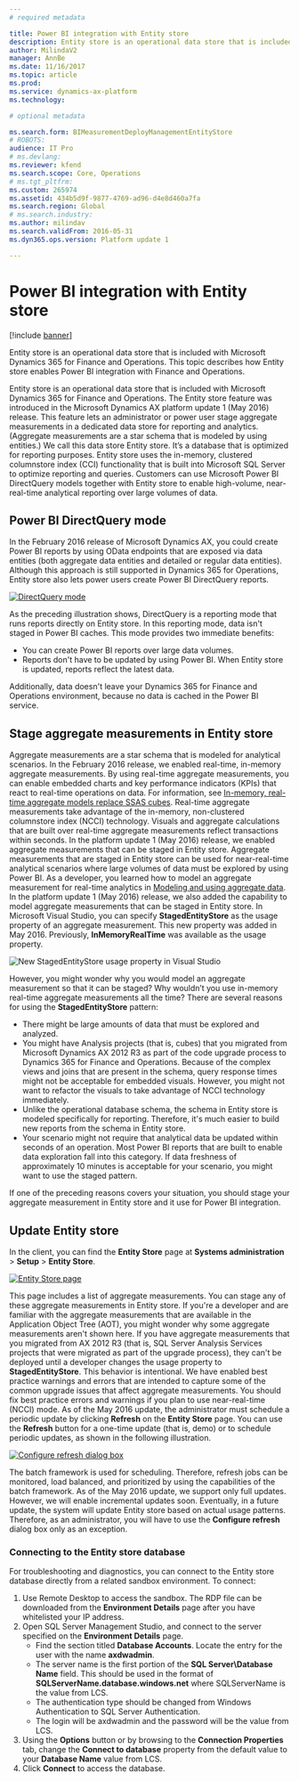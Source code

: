 ```yaml
---
# required metadata

title: Power BI integration with Entity store
description: Entity store is an operational data store that is included with Microsoft Dynamics 365 for Finance and Operations. This topic describes how Entity store enables Power BI integration with Finance and Operations.
author: MilindaV2
manager: AnnBe
ms.date: 11/16/2017
ms.topic: article
ms.prod: 
ms.service: dynamics-ax-platform
ms.technology: 

# optional metadata

ms.search.form: BIMeasurementDeployManagementEntityStore
# ROBOTS: 
audience: IT Pro
# ms.devlang: 
ms.reviewer: kfend
ms.search.scope: Core, Operations
# ms.tgt_pltfrm: 
ms.custom: 265974
ms.assetid: 434b5d9f-9877-4769-ad96-d4e8d460a7fa
ms.search.region: Global
# ms.search.industry: 
ms.author: milindav
ms.search.validFrom: 2016-05-31
ms.dyn365.ops.version: Platform update 1

---
```


# Power BI integration with Entity store

[!include [banner](../includes/banner.md)]

Entity store is an operational data store that is included with Microsoft Dynamics 365 for Finance and Operations. This topic describes how Entity store enables Power BI integration with Finance and Operations.

Entity store is an operational data store that is included with Microsoft Dynamics 365 for Finance and Operations. The Entity store feature was introduced in the Microsoft Dynamics AX platform update 1 (May 2016) release. This feature lets an administrator or power user stage aggregate measurements in a dedicated data store for reporting and analytics. (Aggregate measurements are a star schema that is modeled by using entities.) We call this data store Entity store. It’s a database that is optimized for reporting purposes. Entity store uses the in-memory, clustered columnstore index (CCI) functionality that is built into Microsoft SQL Server to optimize reporting and queries. Customers can use Microsoft Power BI DirectQuery models together with Entity store to enable high-volume, near-real-time analytical reporting over large volumes of data.

## Power BI DirectQuery mode
In the February 2016 release of Microsoft Dynamics AX, you could create Power BI reports by using OData endpoints that are exposed via data entities (both aggregate data entities and detailed or regular data entities). Although this approach is still supported in Dynamics 365 for Operations, Entity store also lets power users create Power BI DirectQuery reports.

[![DirectQuery mode](./media/entity-store-architecture-1024x587.jpg)](./media/entity-store-architecture.jpg)

As the preceding illustration shows, DirectQuery is a reporting mode that runs reports directly on Entity store. In this reporting mode, data isn't staged in Power BI caches. This mode provides two immediate benefits:

- You can create Power BI reports over large data volumes.
- Reports don't have to be updated by using Power BI. When Entity store is updated, reports reflect the latest data.

Additionally, data doesn't leave your Dynamics 365 for Finance and Operations environment, because no data is cached in the Power BI service.

## Stage aggregate measurements in Entity store
Aggregate measurements are a star schema that is modeled for analytical scenarios. In the February 2016 release, we enabled real-time, in-memory aggregate measurements. By using real-time aggregate measurements, you can enable embedded charts and key performance indicators (KPIs) that react to real-time operations on data. For information, see [In-memory, real-time aggregate models replace SSAS cubes](../migration-upgrade/in-memory-real-time-aggregate-models.md). Real-time aggregate measurements take advantage of the in-memory, non-clustered columnstore index (NCCI) technology. Visuals and aggregate calculations that are built over real-time aggregate measurements reflect transactions within seconds. In the platform update 1 (May 2016) release, we enabled aggregate measurements that can be staged in Entity store. Aggregate measurements that are staged in Entity store can be used for near-real-time analytical scenarios where large volumes of data must be explored by using Power BI. As a developer, you learned how to model an aggregate measurement for real-time analytics in [Modeling and using aggregate data](model-aggregate-data.md). In the platform update 1 (May 2016) release, we also added the capability to model aggregate measurements that can be staged in Entity store. In Microsoft Visual Studio, you can specify **StagedEntityStore** as the usage property of an aggregate measurement. This new property was added in May 2016. Previously, **InMemoryRealTime** was available as the usage property.

![New StagedEntityStore usage property in Visual Studio](media/new-usage-property-in-VS.png)

However, you might wonder why you would model an aggregate measurement so that it can be staged? Why wouldn’t you use in-memory real-time aggregate measurements all the time? There are several reasons for using the **StagedEntityStore** pattern:

- There might be large amounts of data that must be explored and analyzed.
- You might have Analysis projects (that is, cubes) that you migrated from Microsoft Dynamics AX 2012 R3 as part of the code upgrade process to Dynamics 365 for Finance and Operations. Because of the complex views and joins that are present in the schema, query response times might not be acceptable for embedded visuals. However, you might not want to refactor the visuals to take advantage of NCCI technology immediately.
- Unlike the operational database schema, the schema in Entity store is modeled specifically for reporting. Therefore, it's much easier to build new reports from the schema in Entity store.
- Your scenario might not require that analytical data be updated within seconds of an operation. Most Power BI reports that are built to enable data exploration fall into this category. If data freshness of approximately 10 minutes is acceptable for your scenario, you might want to use the staged pattern.

If one of the preceding reasons covers your situation, you should stage your aggregate measurement in Entity store and it use for Power BI integration.

## Update Entity store
In the client, you can find the **Entity Store** page at **Systems administration** &gt; **Setup** &gt; **Entity Store**.

[![Entity Store page](./media/entity-store-form-1024x548.jpg)](./media/entity-store-form.jpg)

This page includes a list of aggregate measurements. You can stage any of these aggregate measurements in Entity store. If you're a developer and are familiar with the aggregate measurements that are available in the Application Object Tree (AOT), you might wonder why some aggregate measurements aren't shown here. If you have aggregate measurements that you migrated from AX 2012 R3 (that is, SQL Server Analysis Services projects that were migrated as part of the upgrade process), they can't be deployed until a developer changes the usage property to **StagedEntityStore**. This behavior is intentional. We have enabled best practice warnings and errors that are intended to capture some of the common upgrade issues that affect aggregate measurements. You should fix best practice errors and warnings if you plan to use near-real-time (NCCI) mode. As of the May 2016 update, the administrator must schedule a periodic update by clicking **Refresh** on the **Entity Store** page. You can use the **Refresh** button for a one-time update (that is, demo) or to schedule periodic updates, as shown in the following illustration.

[![Configure refresh dialog box](./media/retail-cube-refresh-1024x548.jpg)](./media/retail-cube-refresh.jpg)

The batch framework is used for scheduling. Therefore, refresh jobs can be monitored, load balanced, and prioritized by using the capabilities of the batch framework. As of the May 2016 update, we support only full updates. However, we will enable incremental updates soon. Eventually, in a future update, the system will update Entity store based on actual usage patterns. Therefore, as an administrator, you will have to use the **Configure refresh** dialog box only as an exception.

### Connecting to the Entity store database
For troubleshooting and diagnostics, you can connect to the Entity store database directly from a related sandbox environment.  To connect:

1. Use Remote Desktop to access the sandbox.  The RDP file can be downloaded from the **Environment Details** page after you have whitelisted your IP address.
2. Open SQL Server Management Studio, and connect to the server specified on the **Environment Details** page.  
    * Find the section titled **Database Accounts**.  Locate the entry for the user with the name **axdwadmin**.  
    * The server name is the first portion of the **SQL Server\Database Name** field.  This should be used in the format of **SQLServerName.database.windows.net** where SQLServerName is the value from LCS.
    * The authentication type should be changed from Windows Authentication to SQL Server Authentication.
    * The login will be axdwadmin and the password will be the value from LCS.
3. Using the **Options** button or by browsing to the **Connection Properties** tab, change the **Connect to database** property from the default value to your **Database Name** value from LCS.
4. Click **Connect** to access the database.
